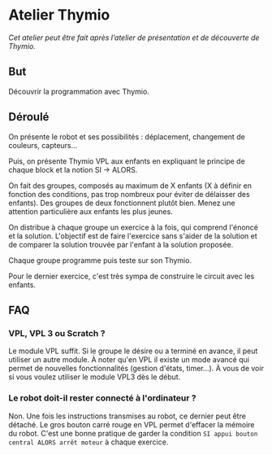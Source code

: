 # Atelier Thymio

*Cet atelier peut être fait après l’atelier de présentation et de découverte de Thymio.*

## But

Découvrir la programmation avec Thymio.

## Déroulé

On présente le robot et ses possibilités : déplacement, changement de couleurs, capteurs...

Puis, on présente Thymio VPL aux enfants en expliquant le principe de chaque block et la notion SI -> ALORS.

On fait des groupes, composés au maximum de X enfants (X à définir en fonction des conditions, pas trop nombreux pour éviter de délaisser des enfants). Des groupes de deux fonctionnent plutôt bien. Menez une attention particulière aux enfants les plus jeunes.

On distribue à chaque groupe un exercice à la fois, qui comprend l'énoncé et la solution. L'objectif est de faire l'exercice sans s'aider de la solution et de comparer la solution trouvée par l'enfant à la solution proposée.

Chaque groupe programme puis teste sur son Thymio.

Pour le dernier exercice, c'est très sympa de construire le circuit avec les enfants.

## FAQ

### VPL, VPL 3 ou Scratch ?

Le module VPL suffit. Si le groupe le désire ou a terminé en avance, il peut utiliser un autre module.
À noter qu'en VPL il existe un mode avancé qui permet de nouvelles fonctionnalités (gestion d'états, timer...).
À vous de voir si vous voulez utiliser le module VPL3 dès le début.

### Le robot doit-il rester connecté à l'ordinateur ?

Non. Une fois les instructions transmises au robot, ce dernier peut être détaché. Le gros bouton carré rouge en VPL permet d'effacer la mémoire du robot.
C'est une bonne pratique de garder la condition `SI appui bouton central ALORS arrêt moteur` à chaque exercice.
